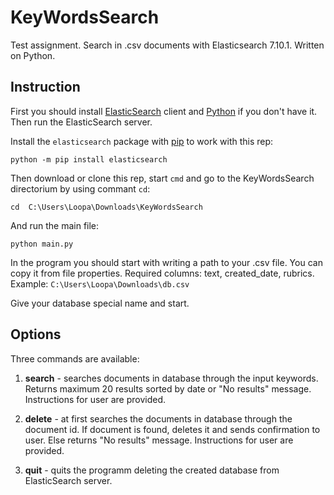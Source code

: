 # KeyWordsSearch
Test assignment. Search in .csv documents with Elasticsearch 7.10.1. Written on Python.

## Instruction

First you should install [ElasticSearch](https://www.elastic.co/guide/en/elasticsearch/reference/7.10/getting-started-install.html) client and [Python](https://realpython.com/installing-python/) if you don't have it. Then run the ElasticSearch server.

Install the ``elasticsearch`` package with [pip](https://pypi.org/project/elasticsearch) to work with this rep:

```python -m pip install elasticsearch```

Then download or clone this rep, start ``cmd`` and go to the KeyWordsSearch directorium by using commant ``cd``:

```cd  C:\Users\Loopa\Downloads\KeyWordsSearch```

And run the main file:

```python main.py```

In the program you should start with writing a path to your .csv file. You can copy it from file properties. Required columns: text, created_date, rubrics. Example: ``C:\Users\Loopa\Downloads\db.csv``

Give your database special name and start.

## Options

Three commands are available:

1. **search** - searches documents in database through the input keywords. Returns maximum 20 results sorted by date or "No results" message. Instructions for user are provided. 

2. **delete** - at first searches the documents in database through the document id. If document is found, deletes it and sends confirmation to user. Else returns "No results" message. Instructions for user are provided.

3. **quit** - quits the programm deleting the created database from ElasticSearch server. 